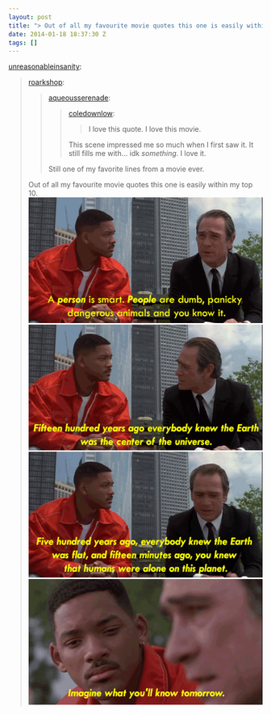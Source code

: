 ```yaml
---
layout: post
title: "> Out of all my favourite movie quotes this one is easily within my top 10."
date: 2014-01-18 18:37:30 Z
tags: []
---
```

[unreasonableinsanity](http://unreasonableinsanity.tumblr.com/post/69995910717/roarkshop-aqueousserenade-coledownlow-i):

> [roarkshop](http://roarkshop.tumblr.com/post/52196728979/aqueousserenade-coledownlow-i-love-this):
> 
> > [aqueousserenade](http://aqueousserenade.tumblr.com/post/45653598623/coledownlow-i-love-this-quote-i-love-this):
> > 
> > > [coledownlow](http://coledownlow.tumblr.com/post/45452034981/i-love-this-quote-i-love-this-movie):
> > > 
> > > > I love this quote. I love this movie.
> > > 
> > > This scene impressed me so much when I first saw it. It still fills me with… idk _something_. I love it.
> > 
> > Still one of my favorite lines from a movie ever. 
> 
> Out of all my favourite movie quotes this one is easily within my top 10.
![](/media/2014/01/73738826121_0.gif)
![](/media/2014/01/73738826121_1.gif)
![](/media/2014/01/73738826121_2.gif)
![](/media/2014/01/73738826121_3.gif)
